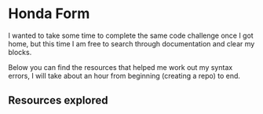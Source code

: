 # Honda Form
I wanted to take some time to complete the same code challenge once I got home, but this time I am free to search through documentation and clear my blocks. 

Below you can find the resources that helped me work out my syntax errors, I will take about an hour from beginning (creating a repo) to end.


## Resources explored

